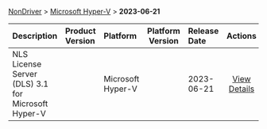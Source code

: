 
[NonDriver](/README.md)  >  [Microsoft Hyper-V](/index/NonDriver/Microsoft_Hyper-V.md)  >  **2023-06-21**



| Description            | Product Version    | Platform                | Platform Version           | Release Date           |             Actions              |
| ---------------------- | :----------------- | :---------------------- | -------------------------- | :--------------------- | :------------------------------: |
| NLS License Server (DLS) 3.1 for Microsoft Hyper-V |  | Microsoft Hyper-V |  | 2023-06-21 | [View Details](/details/4aba42_NLS_License_Server_(DLS)_3.1_for_Microsoft_Hyper-V.md) |
